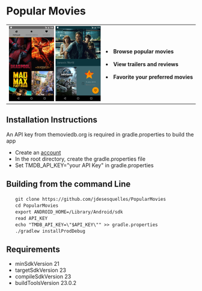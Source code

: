 Popular Movies
==============
<p align="center">
<table border="0">
    <th border="0">
        <img src="screenshot.png" width="120" height="200" />
        <img src="screenshot2.png" width="120" height="200" />
    </th>
    <th align="left">
        <li> Browse popular movies
        <br><br>
        <li> View trailers and reviews
        <br><br>
        <li> Favorite your preferred movies
    </th>
</table> </p>


Installation Instructions
-------------------------
An API key from themoviedb.org is required in gradle.properties to build the app
<ul>
<li>Create an <A href=https://www.themoviedb.org/account/signup>account</A>
<li>In the root directory, create the gradle.properties file
<li>Set TMDB_API_KEY="your API Key" in gradle.properties
</ul>

Building from the command Line
------------------------------
<ul>
<code>git clone https://github.com/jdesesquelles/PopularMovies</code><br/>
<code>cd PopularMovies</code><br/>
<code>export ANDROID_HOME=/Library/Android/sdk</code><br/>
<code>read API_KEY</code><br/>
<code>echo "TMDB_API_KEY=\"$API_KEY\"" >> gradle.properties</code><br/>
<code>./gradlew installProdDebug</code><br/>
</ul>

Requirements
------------
<ul>
<li> minSdkVersion 21
<li> targetSdkVersion 23
<li> compileSdkVersion 23
<li> buildToolsVersion 23.0.2
</ul>